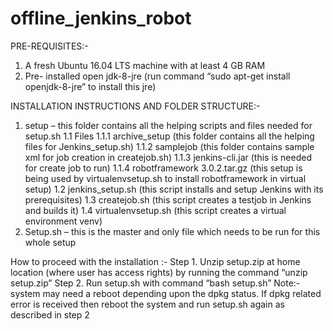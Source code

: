 # offline_jenkins_robot

PRE-REQUISITES:-
1.	A fresh Ubuntu 16.04 LTS machine with at least 4 GB  RAM 
2.	Pre- installed open jdk-8-jre (run command “sudo apt-get install openjdk-8-jre” to install this jre)

INSTALLATION INSTRUCTIONS AND FOLDER STRUCTURE:-
1.	setup – this folder contains all the helping scripts and files needed for setup.sh
1.1	Files
1.1.1	archive_setup  (this folder contains all the helping files for Jenkins_setup.sh)
1.1.2	samplejob (this folder contains sample xml for job creation in createjob.sh)
1.1.3	jenkins-cli.jar (this is needed for create job to run)
1.1.4	robotframework 3.0.2.tar.gz (this setup is being used by virtualenvsetup.sh to install robotframework in virtual setup)
1.2	jenkins_setup.sh (this script installs and setup Jenkins with its prerequisites)
1.3	createjob.sh (this script creates a testjob in Jenkins and builds it)
1.4	virtualenvsetup.sh (this script creates  a virtual environment venv) 
2.	Setup.sh – this is the master and only file which needs to be run for this whole setup

How to proceed with the installation :-
Step  1. Unzip setup.zip at home location (where user has access rights) by running the command “unzip setup.zip”
Step 2.  Run setup.sh with command “bash setup.sh” 
Note:- system may need a reboot depending upon the dpkg status. If dpkg related error is received then reboot the system and run setup.sh again as described in step 2

